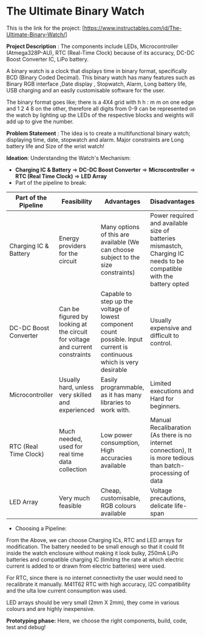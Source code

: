 # The Ultimate Binary Watch

This is the link for the project: [https://www.instructables.com/id/The-Ultimate-Binary-Watch/]

**Project Description** : 
The components include LEDs, Microcontroller (Atmega328P-AU), RTC (Real-Time Clock) because of its accuracy, DC-DC Boost Converter
IC, LiPo battery.

A binary watch is a clock that displays time in binary format, specifically BCD (Binary Coded Decimal).
This binary watch has many features such as Binary RGB interface ,Date display , Stopwatch, Alarm, Long battery life, USB charging
and an easily customisable software for the user.

The binary format goes like; there is a 4X4 grid with h h : m m on one edge and 1 2 4 8 on the other, therefore all digits from
0-9 can be represented on the watch by lighting up the LEDs of the respective blocks and weights will add up to give the number.

**Problem Statement** : The idea is to create a multifunctional binary watch; displaying time, date, stopwatch and alarm.
Major constraints are Long battery life and Size of the wrist watch!

**Ideation**: Understanding the Watch's Mechanism:

* **Charging IC & Battery** => **DC-DC Boost Converter** => **Microcontroller** => **RTC (Real Time Clock)** => **LED Array**
* Part of the pipeline to break: 

| **Part of the Pipeline** | **Feasibility** | **Advantages** | **Disadvantages** |
|---|---|---|--|
| Charging IC & Battery | Energy providers for the circuit | Many options of this are available (We can choose subject to the size constraints) | Power required and available size of batteries mismastch, Charging IC needs to be compatible with the battery opted|
|DC-DC Boost Converter | Can be figured by  looking at the circuit for voltage and current constraints | Capable to step up the voltage of lowest component count possible.  Input current is continuous which is very desirable  | Usually expensive and difficult to control.| 
| Microcontroller| Usually hard, unless very skilled and experienced | Easily programmable, as it has many libraries to work with. | Limited executions and Hard for beginners.|
| RTC (Real Time Clock) | Much needed, used for real time data collection | Low power consumption, High accuracies available | Manual Recalibaration (As there is no internet connection), It is more tedious than batch-processing of data |
|LED Array| Very much feasible | Cheap, customisable, RGB colours available | Voltage precautions, delicate life-span |


* Choosing a Pipeline: 

From the Above, we can choose Charging ICs, RTC and LED arrays for modification. The battery needed to be small enough so that 
it could fit inside the watch enclosure without making it look bulky, 250mA LiPo batteries and compatible charging IC (limiting 
the rate at which electric current is added to or drawn from electric batteries) were used.

For RTC, since there is no internet connectivity the user would need to recalibrate it manually. M41T62 RTC with high accuracy, 
I2C compatibility and the ulta low current consumption was used.

LED arrays should be very small (2mm X 2mm), they come in various colours and are highly inexpensive.

**Prototyping phase:** Here, we choose the right components, build, code, test and debug!
